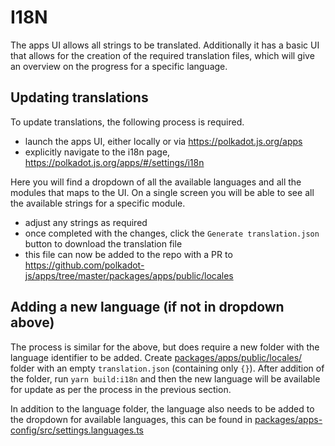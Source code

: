 # I18N

The apps UI allows all strings to be translated. Additionally it has a basic UI that allows for the creation of the required translation files, which will give an overview on the progress for a specific language.

## Updating translations

To update translations, the following process is required.

-   launch the apps UI, either locally or via https://polkadot.js.org/apps
-   explicitly navigate to the i18n page, https://polkadot.js.org/apps/#/settings/i18n

Here you will find a dropdown of all the available languages and all the modules that maps to the UI. On a single screen you will be able to see all the available strings for a specific module.

-   adjust any strings as required
-   once completed with the changes, click the `Generate translation.json` button to download the translation file
-   this file can now be added to the repo with a PR to https://github.com/polkadot-js/apps/tree/master/packages/apps/public/locales

## Adding a new language (if not in dropdown above)

The process is similar for the above, but does require a new folder with the language identifier to be added. Create [packages/apps/public/locales/<id>](https://github.com/polkadot-js/apps/tree/master/packages/apps/public/locales) folder with an empty `translation.json` (containing only `{}`). After addition of the folder, run `yarn build:i18n` and then the new language will be available for update as per the process in the previous section.

In addition to the language folder, the language also needs to be added to the dropdown for available languages, this can be found in [packages/apps-config/src/settings.languages.ts](https://github.com/polkadot-js/apps/blob/master/packages/apps-config/src/settings/languages.ts)

